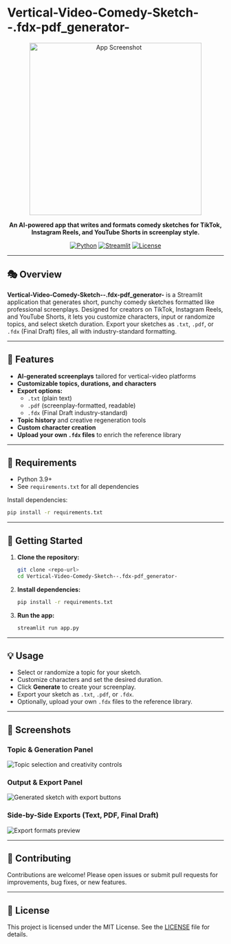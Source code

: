 # Vertical-Video-Comedy-Sketch--.fdx-pdf_generator-

<p align="center">
  <img src="./screenshots/Screenshot2.png" alt="App Screenshot" width="400"/>
</p>

<p align="center">
  <b>An AI-powered app that writes and formats comedy sketches for TikTok, Instagram Reels, and YouTube Shorts in screenplay style.</b>
</p>

<p align="center">
  <a href="https://www.python.org/"><img src="https://img.shields.io/badge/Python-3.9%2B-blue.svg" alt="Python"></a>
  <a href="https://streamlit.io/"><img src="https://img.shields.io/badge/Built%20with-Streamlit-ff4b4b.svg" alt="Streamlit"></a>
  <a href="#license"><img src="https://img.shields.io/badge/License-MIT-green.svg" alt="License"></a>
</p>

---

## 🎭 Overview

**Vertical-Video-Comedy-Sketch--.fdx-pdf_generator-** is a Streamlit application that generates short, punchy comedy sketches formatted like professional screenplays. Designed for creators on TikTok, Instagram Reels, and YouTube Shorts, it lets you customize characters, input or randomize topics, and select sketch duration. Export your sketches as `.txt`, `.pdf`, or `.fdx` (Final Draft) files, all with industry-standard formatting.

---

## 🚀 Features

- **AI-generated screenplays** tailored for vertical-video platforms
- **Customizable topics, durations, and characters**
- **Export options:**
  - `.txt` (plain text)
  - `.pdf` (screenplay-formatted, readable)
  - `.fdx` (Final Draft industry-standard)
- **Topic history** and creative regeneration tools
- **Custom character creation**
- **Upload your own `.fdx` files** to enrich the reference library

---

## 🧱 Requirements

- Python 3.9+
- See `requirements.txt` for all dependencies

Install dependencies:

```bash
pip install -r requirements.txt
```

---

## 🚦 Getting Started

1. **Clone the repository:**
   ```bash
   git clone <repo-url>
   cd Vertical-Video-Comedy-Sketch--.fdx-pdf_generator-
   ```
2. **Install dependencies:**
   ```bash
   pip install -r requirements.txt
   ```
3. **Run the app:**
   ```bash
   streamlit run app.py
   ```

---

## 💡 Usage

- Select or randomize a topic for your sketch.
- Customize characters and set the desired duration.
- Click **Generate** to create your screenplay.
- Export your sketch as `.txt`, `.pdf`, or `.fdx`.
- Optionally, upload your own `.fdx` files to the reference library.

---

## 📸 Screenshots

### Topic & Generation Panel
![Topic selection and creativity controls](./screenshots/Screenshot1.png)

### Output & Export Panel
![Generated sketch with export buttons](./screenshots/Screenshot2.png)

### Side-by-Side Exports (Text, PDF, Final Draft)
![Export formats preview](./screenshots/Screenshot3.png)

---

## 🤝 Contributing

Contributions are welcome! Please open issues or submit pull requests for improvements, bug fixes, or new features.

---

## 📄 License

This project is licensed under the MIT License. See the [LICENSE](LICENSE) file for details.
